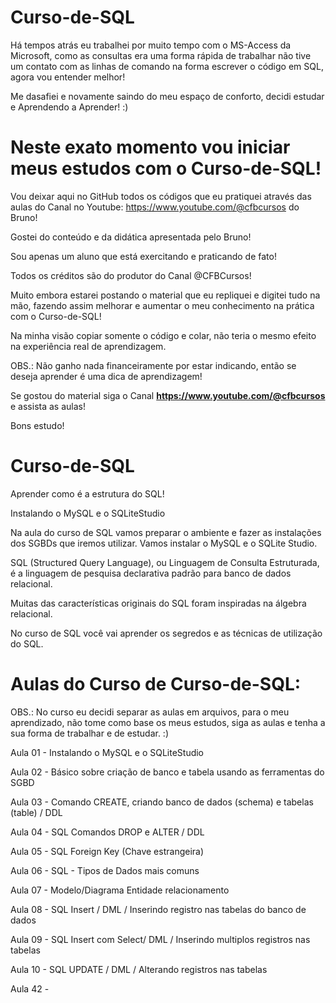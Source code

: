 # Curso-de-SQL
Há tempos atrás eu trabalhei por muito tempo com o MS-Access da Microsoft, como as consultas era uma forma rápida de trabalhar não tive um contato com as linhas de comando na forma escrever o código em SQL, agora vou entender melhor!

Me dasafiei e novamente saindo do meu espaço de conforto, decidi estudar e Aprendendo a Aprender! :)

# Neste exato momento vou iniciar meus estudos com o Curso-de-SQL!
Vou deixar aqui no GitHub todos os códigos que eu pratiquei através das aulas do Canal no Youtube: https://www.youtube.com/@cfbcursos do Bruno!

Gostei do conteúdo e da didática apresentada pelo Bruno!

Sou apenas um aluno que está exercitando e praticando de fato!

Todos os créditos são do produtor do Canal @CFBCursos!

Muito embora estarei postando o material que eu repliquei e digitei tudo na mão, fazendo assim melhorar e aumentar o meu conhecimento na prática com o Curso-de-SQL!

Na minha visão copiar somente o código e colar, não teria o mesmo efeito na experiência real de aprendizagem.

OBS.: Não ganho nada financeiramente por estar indicando, então se deseja aprender é uma dica de aprendizagem!

Se gostou do material siga o Canal **https://www.youtube.com/@cfbcursos** e assista as aulas!

Bons estudo!

# Curso-de-SQL
Aprender como é a estrutura do SQL!

Instalando o MySQL e o SQLiteStudio

Na aula do curso de SQL vamos preparar o ambiente e fazer as instalações dos SGBDs que iremos utilizar. Vamos instalar o MySQL e o SQLite Studio.

SQL (Structured Query Language), ou Linguagem de Consulta Estruturada, é a linguagem de pesquisa declarativa padrão para banco de dados relacional.

Muitas das características originais do SQL foram inspiradas na álgebra relacional.

No curso de SQL você vai aprender os segredos e as técnicas de utilização do SQL.

# Aulas do Curso de Curso-de-SQL:

OBS.: No curso eu decidi separar as aulas em arquivos, para o meu aprendizado, não tome como base os meus estudos, siga as aulas e tenha a sua forma de trabalhar e de estudar. :)

Aula 01 - Instalando o MySQL e o SQLiteStudio

Aula 02 - Básico sobre criação de banco e tabela usando as ferramentas do SGBD

Aula 03 - Comando CREATE, criando banco de dados (schema) e tabelas (table) / DDL

Aula 04 - SQL Comandos DROP e ALTER / DDL

Aula 05 - SQL Foreign Key (Chave estrangeira)

Aula 06 - SQL - Tipos de Dados mais comuns

Aula 07 - Modelo/Diagrama Entidade relacionamento

Aula 08 - SQL Insert / DML / Inserindo registro nas tabelas do banco de dados

Aula 09 - SQL Insert com Select/ DML / Inserindo multiplos registros nas tabelas

Aula 10 - SQL UPDATE / DML / Alterando registros nas tabelas



Aula 42 - 